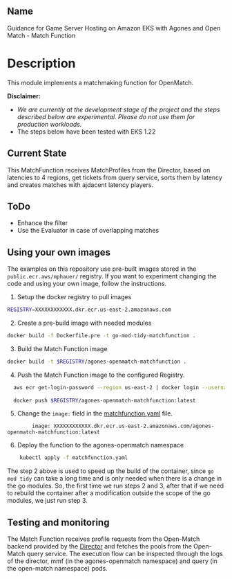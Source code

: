 ## Name
Guidance for Game Server Hosting on Amazon EKS with Agones and Open Match - Match Function

# Description

This module implements a matchmaking function for OpenMatch.

**Disclaimer:**
- *We are currently at the development stage of the project and the steps described below are experimental. Please do not use them for production workloads.*
- The steps below have been tested with EKS 1.22

## Current State
This MatchFunction receives MatchProfiles from the Director, based on latencies to 4 regions, get tickets from query service, sorts them by latency and creates matches with ajdacent latency players.
## ToDo
- Enhance the filter
- Use the Evaluator in case of overlapping matches
## Using your own images

The examples on this repository use pre-built images stored in the `public.ecr.aws/mphauer/` registry. If you want to experiment changing the code and using your own image, follow the instructions.

1. Setup the docker registry to pull images

```bash
REGISTRY=XXXXXXXXXXXX.dkr.ecr.us-east-2.amazonaws.com
```
2. Create a pre-build image with needed modules 
```bash
docker build -f Dockerfile.pre -t go-mod-tidy-matchfunction .
```

3. Build the Match Function image
```bash
docker build -t $REGISTRY/agones-openmatch-matchfunction .
```

4. Push the Match Function image to the configured Registry.
```bash
  aws ecr get-login-password --region us-east-2 | docker login --username AWS --password-stdin XXXXXXXXXXXX.dkr.ecr.us-east-2.amazonaws.com
  
  docker push $REGISTRY/agones-openmatch-matchfunction:latest
```

5. Change the `image:` field in the [matchfunction.yaml](./matchfunction.yaml) file.

```
        image: XXXXXXXXXXXX.dkr.ecr.us-east-2.amazonaws.com/agones-openmatch-matchfunction:latest
```

6. Deploy the function to the agones-openmatch namespace
```bash
    kubectl apply -f matchfunction.yaml
```

The step 2 above is used to speed up the build of the container, since `go mod tidy` can take a long time and is only needed when there is a change in the go modules. So, the first time we run steps 2 and 3, after that if we need to rebuild the container after a modification outside the scope of the go modules, we just run step 3.

## Testing and monitoring
The Match Function receives profile requests from the Open-Match backend provided by the [Director](../director/) and fetches the pools from the Open-Match query service. The execution flow can be inspected through the logs of the director, mmf (in the agones-openmatch namespace) and query (in the open-match namespace) pods.
